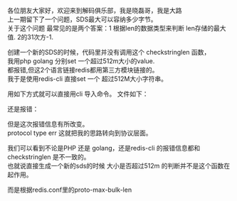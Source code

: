  各位朋友大家好，欢迎来到解码俱乐部，我是晓磊哥，我是大路  
上一期留下了一个问题，SDS最大可以容纳多少字节。  
关于这个问题 最常见的是两个答案：1 根据len的数据类型来判断 len存储的最大值. 2的31次方-1.  


创建一个新的SDS的时候，代码里并没有调用这个 checkstringlen 函数，  
我用php  golang 分别set 一个超过512m大小的value.  
都报错,但这2个语言链接redis都用第三方模块链接的。  
我于是使用redis-cli 直接set 一个 超过512M大小字符串。  

用如下方式就可以直接用cli 导入命令。  文件如下：  


还是报错：  

但是这次报错信息有所改变。  
protocol type err
这就把我的思路转向到协议层面。  

我们可以看到不论是PHP 还是 golang，还是redis-cli 的报错信息都和checkstringlen 是不一致的。  
也就说直接生成一个新的sds的时候  大小是否超过512m  的判断并不是这个函数在起作用。  





而是根据redis.conf里的proto-max-bulk-len  

